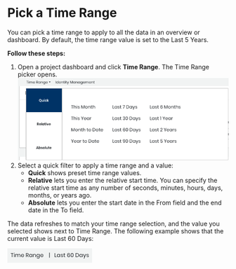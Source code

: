 # Pick a Time Range

You can pick a time range to apply to all the data in an overview or dashboard. By default, the time range value is set to the Last 5 Years.

**Follow these steps:**

1. Open a project dashboard and click **Time Range**. The Time Range picker opens. ![](../.gitbook/assets/7406931.png)
2. Select a quick filter to apply a time range and a value: 
   * **Quick** shows preset time range values.
   * **Relative** lets you enter the relative start time. You can specify the relative start time as any number of seconds, minutes, hours, days, months, or years ago.
   * **Absolute** lets you enter the start date in the From field and the end date in the To field.

The data refreshes to match your time range selection, and the value you selected shows next to Time Range. The following example shows that the current value is Last 60 Days:

![](../.gitbook/assets/7408787.png)

